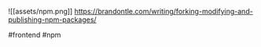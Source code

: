 ![[assets/npm.png]]
https://brandontle.com/writing/forking-modifying-and-publishing-npm-packages/

#frontend #npm